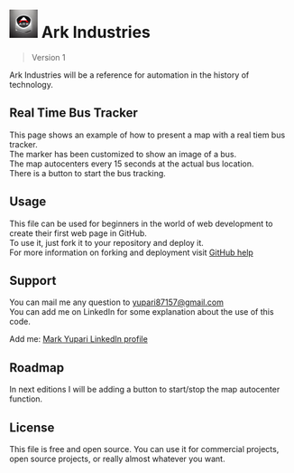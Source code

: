 <h1><img src="./logo12.jpg" alt=personal logo" width=50> Ark Industries</h1>

> Version 1

Ark Industries will be a reference for automation in the history of technology.

## Real Time Bus Tracker

This page shows an example of how to present a map with a real tiem bus tracker.  
The marker has been customized to show an image of a bus.  
The map autocenters every 15 seconds at the actual bus location.  
There is a button to start the bus tracking.

## Usage

This file can be used for beginners in the world of web development to create their first web page in GitHub.  
To use it, just fork it to your repository and deploy it.  
For more information on forking and deployment visit <a href="https://docs.github.com/en">GitHub help</a>

## Support

You can mail me any question to yupari87157@gmail.com  
You can add me on LinkedIn for some explanation about the use of this code.  
<p>Add me: <a href="https://www.linkedin.com/in/markyupariruiz/" target="_blank">Mark Yupari LinkedIn profile</a></p>

## Roadmap

In next editions I will be adding a button to start/stop the map autocenter function.

## License

This file is free and open source. You can use it for commercial projects, open source projects, or really almost whatever you want.
